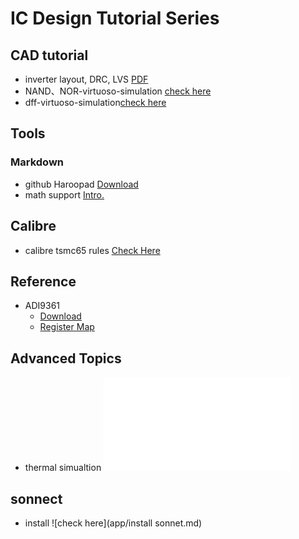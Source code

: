 # IC Design Tutorial Series

## CAD tutorial
- inverter layout, DRC, LVS [PDF](./inverter/t1_inverter.pdf)
- NAND、NOR-virtuoso-simulation [check here](NAND、NOR-virtuoso-simulation/NAND与NOR的virtuoso仿真.md)
- dff-virtuoso-simulation[check here](dff/dff-virtuoso-simulation.md)

## Tools
### Markdown
- github Haroopad [Download](./app/Haroopad-v0.13.1-win-x64.zip)
- math support [Intro.](https://www.jianshu.com/p/1ff6e833e2e6)

## Calibre
- calibre tsmc65 rules [Check Here](./cal/calibre.md)

## Reference
- ADI9361 
	- [Download](https://www.analog.com/media/en/technical-documentation/data-sheets/AD9361.pdf) 
	- [Register Map](https://www.analog.com/media/cn/technical-documentation/user-guides/AD9364_Register_Map_Reference_Manual_UG-672.pdf)




## Advanced Topics

- thermal simualtion ![links](./thermal/README.md)

## sonnect
- install ![check here](app/install sonnet.md)
